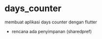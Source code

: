 # days_counter

membuat aplikasi days counter dengan flutter

- rencana ada penyimpanan (sharedpref)
